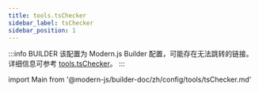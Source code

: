 ```yaml
---
title: tools.tsChecker
sidebar_label: tsChecker
sidebar_position: 1
---
```


:::info BUILDER
该配置为 Modern.js Builder 配置，可能存在无法跳转的链接。详细信息可参考 [tools.tsChecker](https://modernjs.dev/builder/zh/api/config-tools.html#tools-tschecker)。
:::

import Main from '@modern-js/builder-doc/zh/config/tools/tsChecker.md'

<Main />
